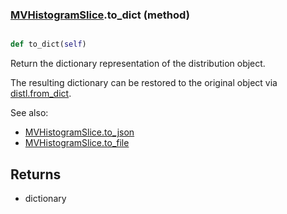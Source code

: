 ### [MVHistogramSlice](MVHistogramSlice.md).to_dict (method)


```py

def to_dict(self)

```



Return the dictionary representation of the distribution object.

The resulting dictionary can be restored to the original object
via [distl.from_dict](distl.from_dict.md).

See also:

* [MVHistogramSlice.to_json](MVHistogramSlice.to_json.md)
* [MVHistogramSlice.to_file](MVHistogramSlice.to_file.md)

Returns
--------
* dictionary

